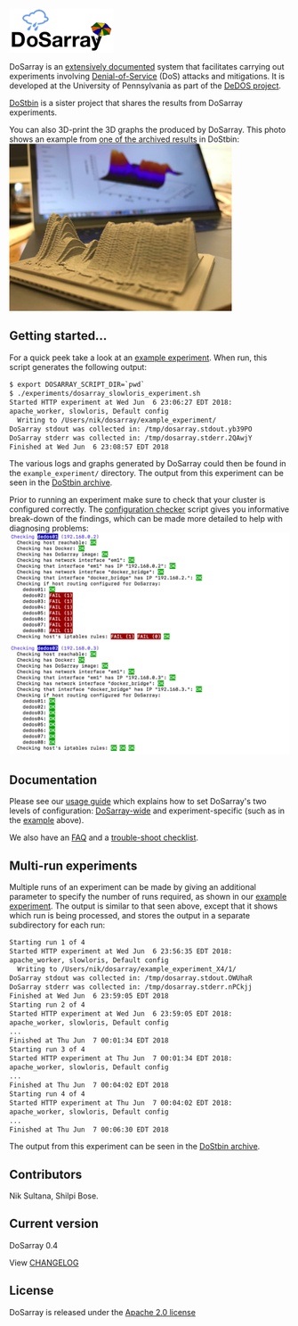 ![DoSarray](doc/dosarray_logo.png)

DoSarray is an [extensively documented](doc/README.md) system that facilitates carrying out experiments involving
[Denial-of-Service](https://en.wikipedia.org/wiki/Denial-of-service_attack) (DoS) attacks and mitigations.
It is developed at the University of Pennsylvania as part of the [DeDOS project](http://dedos-project.net/).

[DoStbin](https://gitlab.com/niksu/dostbin/) is a sister project that shares the results from DoSarray experiments.

You can also 3D-print the 3D graphs the produced by DoSarray. This photo shows
an example from [one of the archived results](https://gitlab.com/niksu/dostbin/blob/master/results/1/graph.pdf) in DoStbin:
![3D-printed 3D graph from DoSarray](doc/3d_printed_result1.jpg)

## Getting started...
For a quick peek take a look at an
[example experiment](experiments/dosarray_slowloris_experiment.sh).
When run, this script generates the following output:
```
$ export DOSARRAY_SCRIPT_DIR=`pwd`
$ ./experiments/dosarray_slowloris_experiment.sh
Started HTTP experiment at Wed Jun  6 23:06:27 EDT 2018: apache_worker, slowloris, Default config
  Writing to /Users/nik/dosarray/example_experiment/
DoSarray stdout was collected in: /tmp/dosarray.stdout.yb39PO
DoSarray stderr was collected in: /tmp/dosarray.stderr.2QAwjY
Finished at Wed Jun  6 23:08:57 EDT 2018
```
The various logs and graphs generated by DoSarray could then be found in the
`example_experiment/` directory.
The output from this experiment can be seen in the
[DoStbin archive](https://gitlab.com/niksu/dostbin/tree/master/results/1).

Prior to running an experiment make sure to check that your cluster
is configured correctly. The [configuration
checker](src/dosarray_check_hosts.sh) script gives you informative break-down
of the findings, which can be made more detailed to help with diagnosing
problems:
![DoSarray configuration checking script](doc/dosarray_check_hosts.png)

## Documentation
Please see our [usage guide](doc/USAGE.md) which explains how to set DoSarray's
two levels of configuration: [DoSarray-wide](config/dosarray_config.sh) and
experiment-specific (such as in the
[example](experiments/dosarray_slowloris_experiment.sh) above).

We also have an [FAQ](doc/FAQ.md) and a [trouble-shoot checklist](doc/CHECKLIST.md).

## Multi-run experiments
Multiple runs of an experiment can be made by giving an additional
parameter to specify the number of runs required, as shown in our
[example experiment](experiments/dosarray_slowloris_experiment.sh).
The output is similar to that seen above, except that it shows
which run is being processed, and stores the output in a separate
subdirectory for each run:
```
Starting run 1 of 4
Started HTTP experiment at Wed Jun  6 23:56:35 EDT 2018: apache_worker, slowloris, Default config
  Writing to /Users/nik/dosarray/example_experiment_X4/1/
DoSarray stdout was collected in: /tmp/dosarray.stdout.OWUhaR
DoSarray stderr was collected in: /tmp/dosarray.stderr.nPCkjj
Finished at Wed Jun  6 23:59:05 EDT 2018
Starting run 2 of 4
Started HTTP experiment at Wed Jun  6 23:59:05 EDT 2018: apache_worker, slowloris, Default config
...
Finished at Thu Jun  7 00:01:34 EDT 2018
Starting run 3 of 4
Started HTTP experiment at Thu Jun  7 00:01:34 EDT 2018: apache_worker, slowloris, Default config
...
Finished at Thu Jun  7 00:04:02 EDT 2018
Starting run 4 of 4
Started HTTP experiment at Thu Jun  7 00:04:02 EDT 2018: apache_worker, slowloris, Default config
...
Finished at Thu Jun  7 00:06:30 EDT 2018
```
The output from this experiment can be seen in the
[DoStbin archive](https://gitlab.com/niksu/dostbin/tree/master/results/2).

## Contributors
Nik Sultana, Shilpi Bose.

## Current version
DoSarray 0.4

View [CHANGELOG](CHANGELOG.md)

## License
DoSarray is released under the [Apache 2.0 license](LICENSE)
